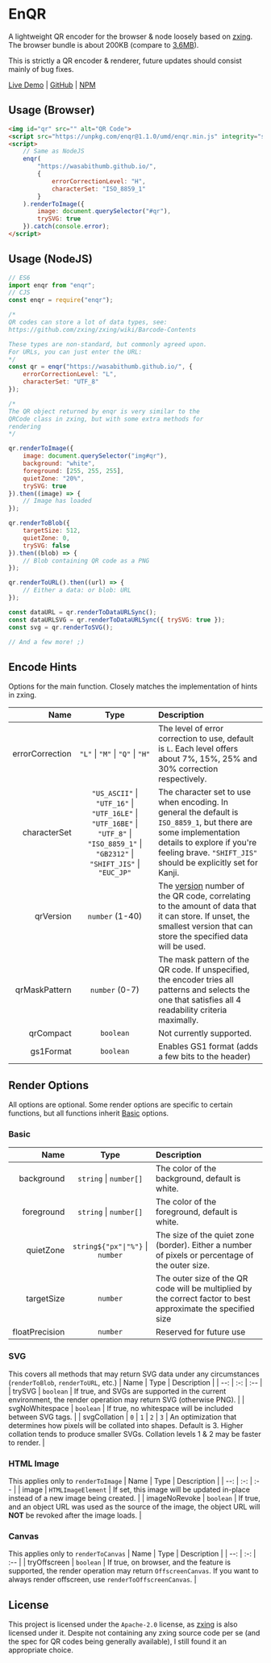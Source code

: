 # EnQR
A lightweight QR encoder for the browser & node loosely based on [zxing](https://github.com/zxing/zxing). The browser bundle is about 200KB (compare to [3.6MB](https://www.npmjs.com/package/qreator?activeTab=readme)).

This is strictly a QR encoder & renderer, future updates should consist mainly of bug fixes.

[Live Demo](https://jsfiddle.net/5rept9nf/5/) | [GitHub](https://github.com/WasabiThumb/enqr/) | [NPM](https://www.npmjs.com/package/enqr)

## Usage (Browser)
```html
<img id="qr" src="" alt="QR Code">
<script src="https://unpkg.com/enqr@1.1.0/umd/enqr.min.js" integrity="sha384-ILixcZQvrub+hlDJ53vKkdICGgwmQGmn5ktpAENXyZVTwPuVjdmJM4gj+ql86KHC" crossorigin="anonymous"></script>
<script>
    // Same as NodeJS
    enqr(
        "https://wasabithumb.github.io/",
        {
            errorCorrectionLevel: "H",
            characterSet: "ISO_8859_1"
        }
    ).renderToImage({
        image: document.querySelector("#qr"),
        trySVG: true
    }).catch(console.error);
</script>
```

## Usage (NodeJS)
```js
// ES6
import enqr from "enqr";
// CJS
const enqr = require("enqr");

/*
QR codes can store a lot of data types, see:
https://github.com/zxing/zxing/wiki/Barcode-Contents

These types are non-standard, but commonly agreed upon.
For URLs, you can just enter the URL:
*/
const qr = enqr("https://wasabithumb.github.io/", {
    errorCorrectionLevel: "L",
    characterSet: "UTF_8"
});

/*
The QR object returned by enqr is very similar to the
QRCode class in zxing, but with some extra methods for
rendering
*/

qr.renderToImage({
    image: document.querySelector("img#qr"),
    background: "white",
    foreground: [255, 255, 255],
    quietZone: "20%",
    trySVG: true
}).then((image) => {
    // Image has loaded
});

qr.renderToBlob({
    targetSize: 512,
    quietZone: 0,
    trySVG: false
}).then((blob) => {
    // Blob containing QR code as a PNG
});

qr.renderToURL().then((url) => {
    // Either a data: or blob: URL
});

const dataURL = qr.renderToDataURLSync();
const dataURLSVG = qr.renderToDataURLSync({ trySVG: true });
const svg = qr.renderToSVG();

// And a few more! ;)
```

## Encode Hints
Options for the main function.
Closely matches the implementation of hints in zxing.

| Name | Type | Description |
| --:  | :-: | :--         |
| errorCorrection | `"L"` \| `"M"` \| `"Q"` \| `"H"` | The level of error correction to use, default is `L`. Each level offers about 7%, 15%, 25% and 30% correction respectively. |
| characterSet | `"US_ASCII"` \| `"UTF_16"` \| `"UTF_16LE"` \| `"UTF_16BE"` \| `"UTF_8"` \| `"ISO_8859_1"` \| `"GB2312"` \| `"SHIFT_JIS"` \| `"EUC_JP"` | The character set to use when encoding. In general the default is `ISO_8859_1`, but there are some implementation details to explore if you're feeling brave. `"SHIFT_JIS"` should be explicitly set for Kanji. |
| qrVersion | ``number`` (1-40) | The [version](https://www.qrcode.com/en/about/version.html) number of the QR code, correlating to the amount of data that it can store. If unset, the smallest version that can store the specified data will be used.  |
| qrMaskPattern | ``number`` (0-7) | The mask pattern of the QR code. If unspecified, the encoder tries all patterns and selects the one that satisfies all 4 readability criteria maximally. |
| qrCompact | ``boolean`` | Not currently supported. |
| gs1Format | ``boolean`` | Enables GS1 format (adds a few bits to the header) |

## Render Options
All options are optional.
Some render options are specific to certain functions,
but all functions inherit [Basic](basic) options.

### Basic
| Name |  Type | Description |
| --:  | :-: | :--         |
| background | `string` \| `number[]` | The color of the background, default is white. |
| foreground | `string` \| `number[]` | The color of the foreground, default is white. |
| quietZone | `string${"px"\|"%"}` \| `number` | The size of the quiet zone (border). Either a number of pixels or percentage of the outer size. |
| targetSize | `number` | The outer size of the QR code will be multiplied by the correct factor to best approximate the specified size |
| floatPrecision | `number` | Reserved for future use |

### SVG
This covers all methods that may return SVG data under any circumstances (`renderToBlob`, `renderToURL`, etc.)
| Name | Type | Description |
| --: | :-: | :-- |
| trySVG | `boolean` | If true, and SVGs are supported in the current environment, the render operation may return SVG (otherwise PNG). |
| svgNoWhitespace | `boolean` | If true, no whitespace will be included between SVG tags. |
| svgCollation | ``0`` \| ``1`` \| ``2`` \| ``3`` | An optimization that determines how pixels will be collated into shapes. Default is 3. Higher collation tends to produce smaller SVGs. Collation levels 1 & 2 may be faster to render. |

### HTML Image
This applies only to `renderToImage`
| Name | Type | Description |
| --: | :-: | :-- |
| image | `HTMLImageElement` | If set, this image will be updated in-place instead of a new image being created. |
| imageNoRevoke | `boolean` | If true, and an object URL was used as the source of the image, the object URL will **NOT** be revoked after the image loads. |

### Canvas
This applies only to `renderToCanvas`
| Name | Type | Description |
| --: | :-: | :-- |
| tryOffscreen | `boolean` | If true, on browser, and the feature is supported, the render operation may return `OffscreenCanvas`. If you want to always render offscreen, use `renderToOffscreenCanvas`. |

## License
This project is licensed under the ``Apache-2.0`` license, as [zxing](https://github.com/zxing/zxing/blob/master/LICENSE) is also licensed
under it. Despite not containing any zxing source code per se (and the spec for QR codes being
generally available), I still found it an appropriate choice.
